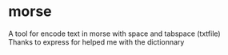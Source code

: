 # morse
A tool for encode text in morse with space and tabspace (txtfile)<br>
Thanks to express for helped me with the dictionnary
